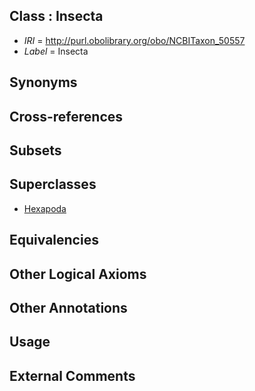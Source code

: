 
## Class : Insecta

 * *IRI* = http://purl.obolibrary.org/obo/NCBITaxon_50557
 * *Label* = Insecta

## Synonyms


## Cross-references


## Subsets


## Superclasses

 * [Hexapoda](../../NCBITaxon/60/NCBITaxon_6960.md)

## Equivalencies


## Other Logical Axioms


## Other Annotations


## Usage


## External Comments

